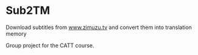 # Sub2TM
Download subtitles from www.zimuzu.tv and convert them into translation memory

Group project for the CATT course.
